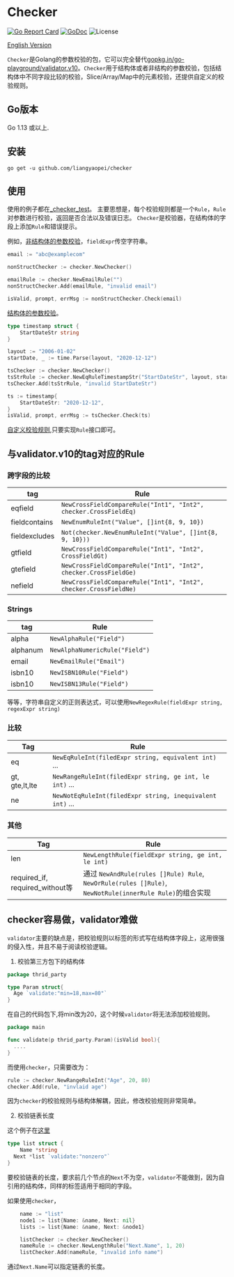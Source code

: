 # Checker
[![Go Report Card](https://goreportcard.com/badge/github.com/liangyaopei/checker)](https://goreportcard.com/report/github.com/liangyaopei/checker)
[![GoDoc](https://godoc.org/github.com/liangyaopei/checker?status.svg)](http://godoc.org/github.com/liangyaopei/checker)
![License](https://img.shields.io/dub/l/vibe-d.svg)


[English Version](README.md)


`Checker`是Golang的参数校验的包，它可以完全替代[gopkg.in/go-playground/validator.v10](https://godoc.org/gopkg.in/go-playground/validator.v10)。`Checker`用于结构体或者非结构的参数校验，包括结构体中不同字段比较的校验，Slice/Array/Map中的元素校验，还提供自定义的校验规则。

## Go版本

Go 1.13 或以上.


## 安装
```
go get -u github.com/liangyaopei/checker
```

## 使用
使用的例子都在[_checker_test](_checker_test)。
主要思想是，每个校验规则都是一个`Rule`，`Rule`对参数进行校验，返回是否合法以及错误日志。
`Checker`是校验器，在结构体的字段上添加`Rule`和错误提示。

例如，[非结构体的参数校验](_checker_test/nonstruct_test.go)，`fieldExpr`传空字符串。
```go
email := "abc@examplecom"

nonStructChecker := checker.NewChecker()

emailRule := checker.NewEmailRule("")
nonStructChecker.Add(emailRule, "invalid email")

isValid, prompt, errMsg := nonStructChecker.Check(email)
```

[结构体的参数校验](_checker_test/timestamp_test.go)。
```go
type timestamp struct {
	StartDateStr string
}

layout := "2006-01-02"
startDate, _ := time.Parse(layout, "2020-12-12")

tsChecker := checker.NewChecker()
tsStrRule := checker.NewEqRuleTimestampStr("StartDateStr", layout, startDate)
tsChecker.Add(tsStrRule, "invalid StartDateStr")

ts := timestamp{
	StartDateStr: "2020-12-12",
}
isValid, prompt, errMsg := tsChecker.Check(ts)
```

[自定义校验规则](_checker_test/customized_rule_test.go),只要实现`Rule`接口即可。


## 与validator.v10的tag对应的Rule

### 跨字段的比较

| tag           | Rule                                                         |
| ------------- | ------------------------------------------------------------ |
| eqfield       | `NewCrossFieldCompareRule("Int1", "Int2", checker.CrossFieldEq)` |
| fieldcontains | `NewEnumRuleInt("Value", []int{8, 9, 10})`                   |
| fieldexcludes | `Not(checker.NewEnumRuleInt("Value", []int{8, 9, 10}))`      |
| gtfield       | `NewCrossFieldCompareRule("Int1", "Int2", CrossFieldGt)`     |
| gtefield      | `NewCrossFieldCompareRule("Int1", "Int2", checker.CrossFieldGe)` |
| nefield       | `NewCrossFieldCompareRule("Int1", "Int2", checker.CrossFieldNe)` |



### Strings

| tag      | Rule                           |
| -------- | ------------------------------ |
| alpha    | `NewAlphaRule("Field")`        |
| alphanum | `NewAlphaNumericRule("Field")` |
| email    | `NewEmailRule("Email")`        |
| isbn10   | `NewISBN10Rule("Field")`       |
| isbn10   | `NewISBN13Rule("Field")`       |

等等，字符串自定义的正则表达式，可以使用`NewRegexRule(fieldExpr string, regexExpr string)`



### 比较



| Tag            | Rule                                                      |
| -------------- | --------------------------------------------------------- |
| eq             | `NewEqRuleInt(filedExpr string, equivalent int)` ...      |
| gt, gte,lt,lte | `NewRangeRuleInt(filedExpr string, ge int, le int)` ...   |
| ne             | `NewNotEqRuleInt(filedExpr string, inequivalent int)` ... |



### 其他

| Tag                             | Rule                                                         |
| ------------------------------- | ------------------------------------------------------------ |
| len                             | `NewLengthRule(fieldExpr string, ge int, le int)`            |
| required_if, required_without等 | 通过 `NewAndRule(rules []Rule) Rule`, `NewOrRule(rules []Rule)`, `NewNotRule(innerRule Rule)`的组合实现 |



## checker容易做，validator难做

`validator`主要的缺点是，把校验规则以标签的形式写在结构体字段上，这用很强的侵入性，并且不易于阅读校验逻辑。

1. 校验第三方包下的结构体

```go
package thrid_party

type Param struct{
  Age `validate:"min=18,max=80"`
}
```

在自己的代码包下,将min改为20，这个时候`validator`将无法添加校验规则。

```go
package main

func validate(p thrid_party.Param)(isValid bool){
  ....
}

```

而使用`checker`，只需要改为：

```go
rule := checker.NewRangeRuleInt("Age", 20, 80)
checker.Add(rule, "invlaid age")
```

因为`checker`的校验规则与结构体解耦，因此，修改校验规则非常简单。

2. 校验链表长度

这个例子在[这里](_checker_test/linkedlist_test.go)

```go
type list struct {
	Name *string
  Next *list `validate:"nonzero"`
}
```

要校验链表的长度，要求前几个节点的`Next`不为空，`validator`不能做到，因为自引用的结构体，同样的标签适用于相同的字段。

如果使用`checker`，

```go
	name := "list"
	node1 := list{Name: &name, Next: nil}
	lists := list{Name: &name, Next: &node1}

	listChecker := checker.NewChecker()
	nameRule := checker.NewLengthRule("Next.Name", 1, 20)
	listChecker.Add(nameRule, "invalid info name")
```

通过`Next.Name`可以指定链表的长度。